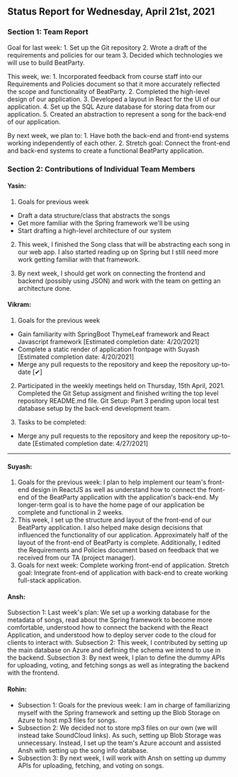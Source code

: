 ## Status Report for Wednesday, April 21st, 2021

### Section 1: Team Report
Goal for last week: 1. Set up the Git repository
                    2. Wrote a draft of the requirements and policies for our team
                    3. Decided which technologies we will use to build BeatParty.

This week, we: 1. Incorporated feedback from course staff into our Requirements and Policies document 
                  so that it more accurately reflected the scope and functionality of BeatParty.
               2. Completed the high-level design of our application.
               3. Developed a layout in React for the UI of our application.
               4. Set up the SQL Azure database for storing data from our application.
               5. Created an abstraction to represent a song for the back-end of our application.

By next week, we plan to: 1. Have both the back-end and front-end systems working independently of each other.
                          2. Stretch goal: Connect the front-end and back-end systems to create a functional BeatParty application.
  
### Section 2: Contributions of Individual Team Members

#### Yasin:
1. Goals for previous week
  - Draft a data structure/class that abstracts the songs
  - Get more familiar with the Spring framework we'll be using
  - Start drafting a high-level architecture of our system

2. This week, I finished the Song class that will be abstracting each song in our web app. I also started reading up on Spring but I still need more work getting familiar with that framework. 

3. By next week, I should get work on connecting the frontend and backend (possibly using JSON) and work with the team on getting an architecture done.
  
#### Vikram:
1. Goals for the previous week 
  - Gain familiarity with SpringBoot ThymeLeaf framework and React Javascript framework [Estimated completion date: 4/20/2021]
  - Complete a static render of application frontpage with Suyash [Estimated completion date: 4/20/2021]
  - Merge any pull requests to the repository and keep the repository up-to-date [✔] 

2. Participated in the weekly meetings held on Thursday, 15th April, 2021. Completed the Git Setup assigment and finished writing the top level repository README.md file. Git Setup: Part 3 pending upon local test database setup by the back-end development team.

3. Tasks to be completed:
  - Merge any pull requests to the repository and keep the repository up-to-date [Estimated completion date: 4/27/2021] 

  ---
#### Suyash:

1. Goals for the previous week: I plan to help implement our team's front-end design in ReactJS as well as understand how to connect the front-end of the BeatParty application with the application's back-end. My longer-term goal is to have the home page of our application be complete and functional in 2 weeks.
2. This week, I set up the structure and layout of the front-end of our BeatParty application. I also helped make design decisions that influenced the functionality of our application. Approximately half of the layout of the front-end of BeatParty is complete. Additionally, I edited the Requirements and Policies document based on feedback that we received from our TA (project manager).
3. Goals for next week: Complete working front-end of application. Stretch goal: Integrate front-end of application with back-end to create working full-stack application.

#### Ansh:

Subsection 1: Last week's plan: We set up a working database for the metadata of songs, read about the Spring framework to become more comfortable, understood how to connect the backend with the React Application, and understood how to deploy server code to the cloud for clients to interact with.
Subsection 2: This week, I contributed by setting up the main database on Azure and defining the schema we intend to use in the backend.
Subsection 3: By next week, I plan to define the dummy APIs for uploading, voting, and fetching songs as well as integrating the backend with the frontend.

#### Rohin:
* Subsection 1: Goals for the previous week:  I am in charge of familiarizing myself with the Spring framework and setting up the Blob Storage on Azure to host mp3 files for songs.
* Subsection 2: We decided not to store mp3 files on our own (we will instead take SoundCloud links). As such, setting up Blob Storage was unnecessary. Instead, I set up the team's Azure account and assisted Ansh with setting up the song info database.
* Subsection 3: By next week, I will work with Ansh on setting up dummy APIs for uploading, fetching, and voting on songs.

